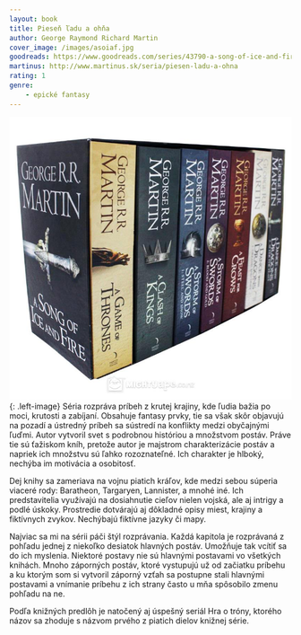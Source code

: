 ```yaml
---
layout: book
title: Pieseň ľadu a ohňa
author: George Raymond Richard Martin
cover_image: /images/asoiaf.jpg
goodreads: https://www.goodreads.com/series/43790-a-song-of-ice-and-fire
martinus: http://www.martinus.sk/seria/piesen-ladu-a-ohna
rating: 1
genre: 
    - epické fantasy
---
```

![Image of book](images/asoiaf_in.jpg "Pieseň ľadu a ohňa"){: .left-image}
Séria rozpráva príbeh z krutej krajiny, kde ľudia bažia po moci, krutosti a zabíjaní. Obsahuje fantasy prvky, tie sa však skôr objavujú na pozadí a ústredný príbeh sa sústredí na konflikty medzi obyčajnými ľuďmi. Autor vytvoril svet s podrobnou históriou a množstvom postáv. Práve tie sú ťažiskom kníh, pretože autor je majstrom charakterizácie postáv a napriek ich množstvu sú ľahko rozoznateľné. Ich charakter je hlboký, nechýba im motivácia a osobitosť.

Dej knihy sa zameriava na vojnu piatich kráľov, kde medzi sebou súperia viaceré rody: Baratheon, Targaryen, Lannister, a mnohé iné. Ich predstavitelia využívajú na dosiahnutie cieľov nielen vojská, ale aj intrigy a podlé úskoky. Prostredie dotvárajú aj dôkladné opisy miest, krajiny a fiktívnych zvykov. Nechýbajú fiktívne jazyky či mapy.

Najviac sa mi na sérii páči štýl rozprávania. Každá kapitola je rozprávaná z pohľadu jednej z niekoľko desiatok hlavných postáv. Umožňuje tak vcítiť sa do ich myslenia. Niektoré postavy nie sú hlavnými postavami vo všetkých knihách. Mnoho záporných postáv, ktoré vystupujú už od začiatku príbehu a ku ktorým som si vytvoril záporný vzťah sa postupne stali hlavnými postavami a vnímanie príbehu z ich strany často u mňa spôsobilo zmenu pohľadu na ne. 

Podľa knižných predlôh je natočený aj úspešný seriál Hra o tróny, ktorého názov sa zhoduje s názvom prvého z piatich dielov knižnej série.